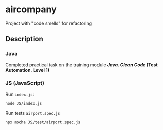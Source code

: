 # aircompany
Project with "code smells" for refactoring

## Description
### Java
Completed practical task on the training module ***Java. Clean Code*** **(Test Automation. Level 1)**

### JS (JavaScript)
Run `index.js`:
```bash
node JS/index.js
```

Run tests `airport.spec.js`
```bash
npx mocha JS/test/airport.spec.js
```